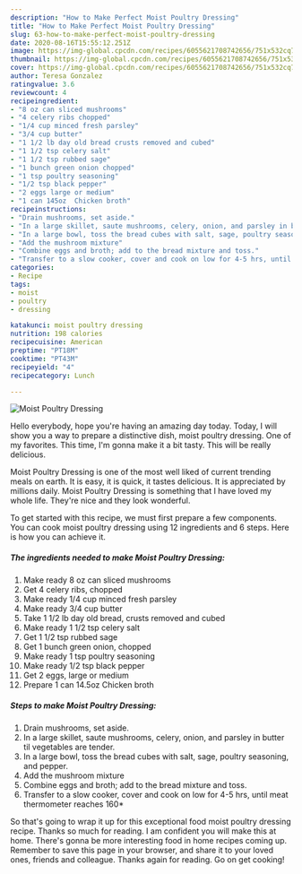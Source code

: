 ```yaml
---
description: "How to Make Perfect Moist Poultry Dressing"
title: "How to Make Perfect Moist Poultry Dressing"
slug: 63-how-to-make-perfect-moist-poultry-dressing
date: 2020-08-16T15:55:12.251Z
image: https://img-global.cpcdn.com/recipes/6055621708742656/751x532cq70/moist-poultry-dressing-recipe-main-photo.jpg
thumbnail: https://img-global.cpcdn.com/recipes/6055621708742656/751x532cq70/moist-poultry-dressing-recipe-main-photo.jpg
cover: https://img-global.cpcdn.com/recipes/6055621708742656/751x532cq70/moist-poultry-dressing-recipe-main-photo.jpg
author: Teresa Gonzalez
ratingvalue: 3.6
reviewcount: 4
recipeingredient:
- "8 oz can sliced mushrooms"
- "4 celery ribs chopped"
- "1/4 cup minced fresh parsley"
- "3/4 cup butter"
- "1 1/2 lb day old bread crusts removed and cubed"
- "1 1/2 tsp celery salt"
- "1 1/2 tsp rubbed sage"
- "1 bunch green onion chopped"
- "1 tsp poultry seasoning"
- "1/2 tsp black pepper"
- "2 eggs large or medium"
- "1 can 145oz  Chicken broth"
recipeinstructions:
- "Drain mushrooms, set aside."
- "In a large skillet, saute mushrooms, celery, onion, and parsley in butter til vegetables are tender."
- "In a large bowl, toss the bread cubes with salt, sage, poultry seasoning, and pepper."
- "Add the mushroom mixture"
- "Combine eggs and broth; add to the bread mixture and toss."
- "Transfer to a slow cooker, cover and cook on low for 4-5 hrs, until meat thermometer reaches 160*"
categories:
- Recipe
tags:
- moist
- poultry
- dressing

katakunci: moist poultry dressing 
nutrition: 198 calories
recipecuisine: American
preptime: "PT18M"
cooktime: "PT43M"
recipeyield: "4"
recipecategory: Lunch

---
```



![Moist Poultry Dressing](https://img-global.cpcdn.com/recipes/6055621708742656/751x532cq70/moist-poultry-dressing-recipe-main-photo.jpg)

Hello everybody, hope you're having an amazing day today. Today, I will show you a way to prepare a distinctive dish, moist poultry dressing. One of my favorites. This time, I'm gonna make it a bit tasty. This will be really delicious.



Moist Poultry Dressing is one of the most well liked of current trending meals on earth. It is easy, it is quick, it tastes delicious. It is appreciated by millions daily. Moist Poultry Dressing is something that I have loved my whole life. They're nice and they look wonderful.


To get started with this recipe, we must first prepare a few components. You can cook moist poultry dressing using 12 ingredients and 6 steps. Here is how you can achieve it.

<!--inarticleads1-->

##### The ingredients needed to make Moist Poultry Dressing:

1. Make ready 8 oz can sliced mushrooms
1. Get 4 celery ribs, chopped
1. Make ready 1/4 cup minced fresh parsley
1. Make ready 3/4 cup butter
1. Take 1 1/2 lb day old bread, crusts removed and cubed
1. Make ready 1 1/2 tsp celery salt
1. Get 1 1/2 tsp rubbed sage
1. Get 1 bunch green onion, chopped
1. Make ready 1 tsp poultry seasoning
1. Make ready 1/2 tsp black pepper
1. Get 2 eggs, large or medium
1. Prepare 1 can 14.5oz  Chicken broth




<!--inarticleads2-->

##### Steps to make Moist Poultry Dressing:

1. Drain mushrooms, set aside.
1. In a large skillet, saute mushrooms, celery, onion, and parsley in butter til vegetables are tender.
1. In a large bowl, toss the bread cubes with salt, sage, poultry seasoning, and pepper.
1. Add the mushroom mixture
1. Combine eggs and broth; add to the bread mixture and toss.
1. Transfer to a slow cooker, cover and cook on low for 4-5 hrs, until meat thermometer reaches 160*




So that's going to wrap it up for this exceptional food moist poultry dressing recipe. Thanks so much for reading. I am confident you will make this at home. There's gonna be more interesting food in home recipes coming up. Remember to save this page in your browser, and share it to your loved ones, friends and colleague. Thanks again for reading. Go on get cooking!
